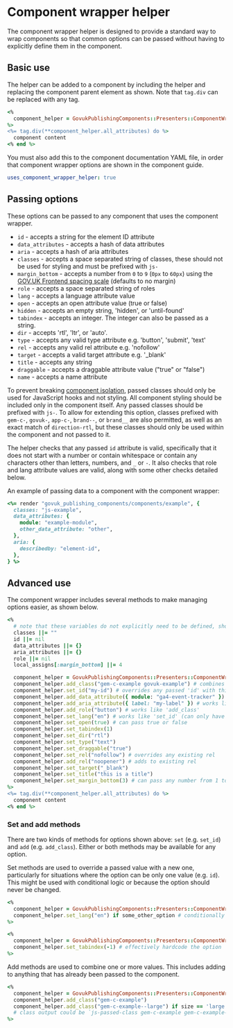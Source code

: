 # Component wrapper helper

The component wrapper helper is designed to provide a standard way to wrap components so that common options can be passed without having to explicitly define them in the component.

## Basic use

The helper can be added to a component by including the helper and replacing the component parent element as shown. Note that `tag.div` can be replaced with any tag.

```ruby
<%
  component_helper = GovukPublishingComponents::Presenters::ComponentWrapperHelper.new(local_assigns)
%>
<%= tag.div(**component_helper.all_attributes) do %>
  component content
<% end %>
```

You must also add this to the component documentation YAML file, in order that component wrapper options are shown in the component guide.

```yml
uses_component_wrapper_helper: true
```

## Passing options

These options can be passed to any component that uses the component wrapper.

- `id` - accepts a string for the element ID attribute
- `data_attributes` - accepts a hash of data attributes
- `aria` - accepts a hash of aria attributes
- `classes` - accepts a space separated string of classes, these should not be used for styling and must be prefixed with `js-`
- `margin_bottom` - accepts a number from `0` to `9` (`0px` to `60px`) using the [GOV.UK Frontend spacing scale](https://design-system.service.gov.uk/styles/spacing/#the-responsive-spacing-scale) (defaults to no margin)
- `role` - accepts a space separated string of roles
- `lang` - accepts a language attribute value
- `open` - accepts an open attribute value (true or false)
- `hidden` - accepts an empty string, 'hidden', or 'until-found'
- `tabindex` - accepts an integer. The integer can also be passed as a string.
- `dir` - accepts 'rtl', 'ltr', or 'auto'.
- `type` - accepts any valid type attribute e.g. 'button', 'submit', 'text'
- `rel` - accepts any valid rel attribute e.g. 'nofollow'
- `target` - accepts a valid target attribute e.g. '_blank'
- `title` - accepts any string
- `draggable` - accepts a draggable attribute value ("true" or "false")
- `name` - accepts a name attribute

To prevent breaking [component isolation](https://github.com/alphagov/govuk_publishing_components/blob/main/docs/component_principles.md#a-component-is-isolated-when), passed classes should only be used for JavaScript hooks and not styling. All component styling should be included only in the component itself. Any passed classes should be prefixed with `js-`. To allow for extending this option, classes prefixed with `gem-c-`, `govuk-`, `app-c-`, `brand--`, or `brand__` are also permitted, as well as an exact match of `direction-rtl`, but these classes should only be used within the component and not passed to it.

The helper checks that any passed `id` attribute is valid, specifically that it does not start with a number or contain whitespace or contain any characters other than letters, numbers, and `_` or `-`. It also checks that role and lang attribute values are valid, along with some other checks detailed below.

An example of passing data to a component with the component wrapper:

```ruby
<%= render "govuk_publishing_components/components/example", {
  classes: "js-example",
  data_attributes: {
    module: "example-module",
    other_data_attribute: "other",
  },
  aria: {
    describedby: "element-id",
  },
} %>
```

## Advanced use

The component wrapper includes several methods to make managing options easier, as shown below.

```ruby
<%
  # note that these variables do not explicitly need to be defined, shown here for clarity
  classes ||= ""
  id ||= nil
  data_attributes ||= {}
  aria_attributes ||= {}
  role ||= nil
  local_assigns[:margin_bottom] ||= 4

  component_helper = GovukPublishingComponents::Presenters::ComponentWrapperHelper.new(local_assigns)
  component_helper.add_class("gem-c-example govuk-example") # combines the given class with any passed classes
  component_helper.set_id("my-id") # overrides any passed 'id' with this one (can only have one id)
  component_helper.add_data_attribute({ module: "ga4-event-tracker" }) # combines any passed 'data_attributes' with those given, merging duplicate keys, e.g. if `{ module: "ga4-link-tracker", a: "1" }` had been passed, would result in `{ module: "ga4-event-tracker ga4-link-tracker", a: "1" }`
  component_helper.add_aria_attribute({ label: "my-label" }) # works like 'add_data_attribute'
  component_helper.add_role("button") # works like 'add_class'
  component_helper.set_lang("en") # works like 'set_id' (can only have one lang)
  component_helper.set_open(true) # can pass true or false
  component_helper.set_tabindex(1)
  component_helper.set_dir("rtl")
  component_helper.set_type("text")
  component_helper.set_draggable("true")
  component_helper.set_rel("nofollow") # overrides any existing rel
  component_helper.add_rel("noopener") # adds to existing rel
  component_helper.set_target("_blank")
  component_helper.set_title("this is a title")
  component_helper.set_margin_bottom(3) # can pass any number from 1 to 9
%>
<%= tag.div(**component_helper.all_attributes) do %>
  component content
<% end %>
```

### Set and add methods

There are two kinds of methods for options shown above: `set` (e.g. `set_id`) and `add` (e.g. `add_class`). Either or both methods may be available for any option.

Set methods are used to override a passed value with a new one, particularly for situations where the option can be only one value (e.g. `id`). This might be used with conditional logic or because the option should never be changed.

```ruby
<%
  component_helper = GovukPublishingComponents::Presenters::ComponentWrapperHelper.new(local_assigns)
  component_helper.set_lang("en") if some_other_option # conditionally set the lang based on other variables
%>
```

```ruby
<%
  component_helper = GovukPublishingComponents::Presenters::ComponentWrapperHelper.new(local_assigns)
  component_helper.set_tabindex(-1) # effectively hardcode the option
%>
```

Add methods are used to combine one or more values. This includes adding to anything that has already been passed to the component.

```ruby
<%
  component_helper = GovukPublishingComponents::Presenters::ComponentWrapperHelper.new(local_assigns)
  component_helper.add_class("gem-c-example")
  component_helper.add_class("gem-c-example--large") if size == 'large'
  # class output could be `js-passed-class gem-c-example gem-c-example--large
%>
```
